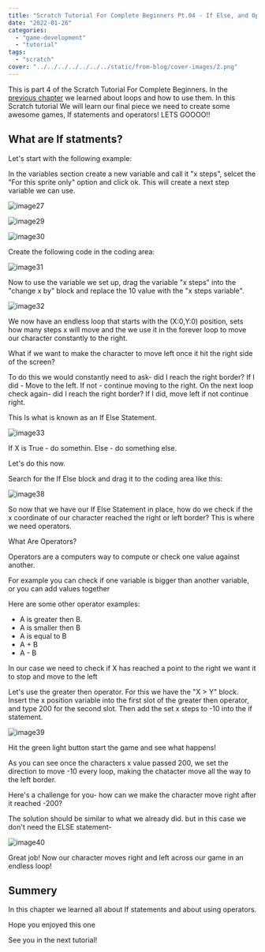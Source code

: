 ```yaml
---
title: "Scratch Tutorial For Complete Beginners Pt.04 - If Else, and Operators"
date: "2022-01-26"
categories: 
  - "game-development"
  - "tutorial"
tags: 
  - "scratch"
cover: "../../../../../../../static/from-blog/cover-images/2.png"
---
```


This is part 4 of the Scratch Tutorial For Complete Beginners. In the [previous chapter](https://thinkcodeplay.com/scratch-tutorial-part-3-the-game-loop/) we learned about loops and how to use them. In this Scratch tutorial We will learn our final piece we need to create some awesome games, If statements and operators! LETS GOOOO!!

## What are If statments?

Let's start with the following example:

In the variables section create a new variable and call it "x steps", selcet the "For this sprite only" option and click ok. This will create a next step variable we can use.

![image27](../../../../../../../static/from-blog/2022/01/2022-01-26-scratch-tutorial-for-complete-beginners-part4/images/image-27.png)

![image29](../../../../../../../static/from-blog/2022/01/2022-01-26-scratch-tutorial-for-complete-beginners-part4/images/image-29.png)

![image30](../../../../../../../static/from-blog/2022/01/2022-01-26-scratch-tutorial-for-complete-beginners-part4/images/image-30.png)

Create the following code in the coding area:

![image31](../../../../../../../static/from-blog/2022/01/2022-01-26-scratch-tutorial-for-complete-beginners-part4/images/image-31.png)

Now to use the variable we set up, drag the variable "x steps" into the "change x by" block and replace the 10 value with the "x steps variable".

![image32](../../../../../../../static/from-blog/2022/01/2022-01-26-scratch-tutorial-for-complete-beginners-part4/images/image-32.png)

We now have an endless loop that starts with the (X:0,Y:0) position, sets how many steps x will move and the we use it in the forever loop to move our character constantly to the right.

What if we want to make the character to move left once it hit the right side of the screen?

To do this we would constantly need to ask- did I reach the right border? If I did - Move to the left. If not - continue moving to the right. On the next loop check again- did I reach the right border? If I did, move left if not continue right.

This Is what is known as an If Else Statement.

![image33](../../../../../../../static/from-blog/2022/01/2022-01-26-scratch-tutorial-for-complete-beginners-part4/images/image-33.png)

If X is True - do somethin. Else - do something else.

Let's do this now.

Search for the If Else block and drag it to the coding area like this:

![image38](../../../../../../../static/from-blog/2022/01/2022-01-26-scratch-tutorial-for-complete-beginners-part4/images/image-38.png)

So now that we have our If Else Statement in place, how do we check if the x coordinate of our character reached the right or left border? This is where we need operators.

What Are Operators?

Operators are a computers way to compute or check one value against another.

For example you can check if one variable is bigger than another variable, or you can add values together

Here are some other operator examples:

- A is greater then B.
- A is smaller then B
- A is equal to B
- A + B
- A - B

In our case we need to check if X has reached a point to the right we want it to stop and move to the left

Let's use the greater then operator. For this we have the "X > Y" block. Insert the x position variable into the first slot of the greater then operator, and type 200 for the second slot. Then add the set x steps to -10 into the if statement.

![image39](../../../../../../../static/from-blog/2022/01/2022-01-26-scratch-tutorial-for-complete-beginners-part4/images/image-39.png)

Hit the green light button start the game and see what happens!

As you can see once the characters x value passed 200, we set the direction to move -10 every loop, making the chatacter move all the way to the left border.

Here's a challenge for you- how can we make the character move right after it reached -200?

The solution should be similar to what we already did. but in this case we don't need the ELSE statement-

![image40](../../../../../../../static/from-blog/2022/01/2022-01-26-scratch-tutorial-for-complete-beginners-part4/images/image-40.png)

Great job! Now our character moves right and left across our game in an endless loop!

## Summery

In this chapter we learned all about If statements and about using operators.

Hope you enjoyed this one

See you in the next tutorial!
